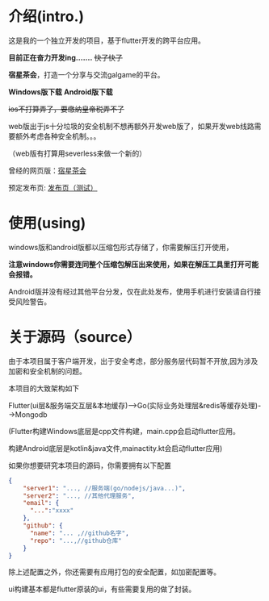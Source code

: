 # 介绍(intro.)
这是我的一个独立开发的项目，基于flutter开发的跨平台应用。

**目前正在奋力开发ing.......**
~~快了快了~~

**宿星茶会**，打造一个分享与交流galgame的平台。


**Windows版下载**  **Android版下载**

~~ios不打算弄了，要缴纳皇帝税弄不了~~

web版出于js十分垃圾的安全机制不想再额外开发web版了，如果开发web线路需要额外考虑各种安全机制。。。

（web版有打算用severless来做一个新的）

曾经的网页版：[宿星茶会](https://www.suxing.site/)

预定发布页: [发布页（测试）](https://xingsu.fun/)

# 使用(using)

windows版和android版都以压缩包形式存储了，你需要解压打开使用，

**注意windows你需要连同整个压缩包解压出来使用，如果在解压工具里打开可能会报错。**

Android版并没有经过其他平台分发，仅在此处发布，使用手机进行安装请自行接受风险警告。

# 关于源码（source）

由于本项目属于客户端开发，出于安全考虑，部分服务层代码暂不开放,因为涉及加密和安全机制的问题。

本项目的大致架构如下

Flutter(ui层&服务端交互层&本地缓存)-->Go(实际业务处理层&redis等缓存处理)-->Mongodb

(Flutter构建Windows底层是cpp文件构建，main.cpp会启动flutter应用。

构建Android底层是kotlin&java文件,mainactity.kt会启动flutter应用)

如果你想要研究本项目的源码，你需要拥有以下配置
```json
{
    "server1": "..., //服务端(go/nodejs/java...)",
    "server2": "..., //其他代理服务",
    "email": { 
      "...":"xxxx"
    },
    "github": { 
      "name": "... ,//github名字",
      "repo": "...,//github仓库"
    }
}
```
除上述配置之外，你还需要有应用打包的安全配置，如加密配置等。

ui构建基本都是flutter原装的ui，有些需要复用的做了封装。


















